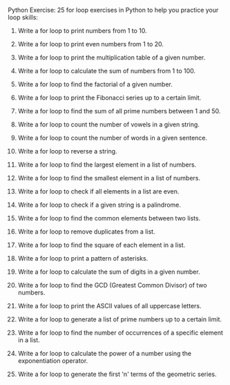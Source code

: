 Python Exercise:  25 for loop exercises in Python to help you practice your loop skills:

1. Write a for loop to print numbers from 1 to 10.

2. Write a for loop to print even numbers from 1 to 20.

3. Write a for loop to print the multiplication table of a given number.

4. Write a for loop to calculate the sum of numbers from 1 to 100.

5. Write a for loop to find the factorial of a given number.

6. Write a for loop to print the Fibonacci series up to a certain limit.

7. Write a for loop to find the sum of all prime numbers between 1 and 50.

8. Write a for loop to count the number of vowels in a given string.

9. Write a for loop to count the number of words in a given sentence.

10. Write a for loop to reverse a string.

11. Write a for loop to find the largest element in a list of numbers.

12. Write a for loop to find the smallest element in a list of numbers.

13. Write a for loop to check if all elements in a list are even.

14. Write a for loop to check if a given string is a palindrome.

15. Write a for loop to find the common elements between two lists.

16. Write a for loop to remove duplicates from a list.

17. Write a for loop to find the square of each element in a list.

18. Write a for loop to print a pattern of asterisks.

19. Write a for loop to calculate the sum of digits in a given number.

20. Write a for loop to find the GCD (Greatest Common Divisor) of two numbers.

21. Write a for loop to print the ASCII values of all uppercase letters.

22. Write a for loop to generate a list of prime numbers up to a certain limit.

23. Write a for loop to find the number of occurrences of a specific element in a list.

24. Write a for loop to calculate the power of a number using the exponentiation operator.

25. Write a for loop to generate the first 'n' terms of the geometric series.

